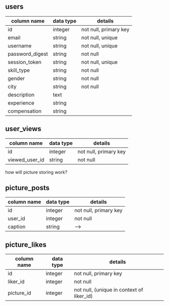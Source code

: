 ## users
column name     | data type | details
----------------|-----------|-----------------------
id              | integer   | not null, primary key
email           | string    | not null, unique
username        | string    | not null, unique
password_digest | string    | not null
session_token   | string    | not null, unique
skill_type      | string    | not null
gender          | string    | not null
city            | string    | not null
description     | text      |
experience      | string    |
compensation    | string    |


## user_views
column name     | data type | details
----------------|-----------|-----------------------
id              | integer   | not null, primary key
viewed_user_id  | string    | not null

how will picture storing work?
## picture_posts
column name     | data type | details
----------------|-----------|-----------------------
id              | integer   | not null, primary key
user_id         | integer   | not null
caption         | string    |  -->

## picture_likes
column name     | data type | details
----------------|-----------|-----------------------
id              | integer   | not null, primary key
liker_id        | integer   | not null
picture_id      | integer   | not null, (unique in context of liker_id)
